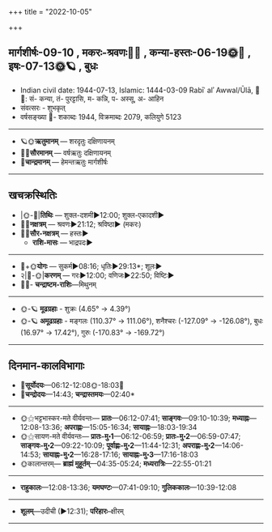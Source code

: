 +++
title = "2022-10-05"

+++
## मार्गशीर्षः-09-10  ,  मकरः-श्रवणः🌛🌌  ,  कन्या-हस्तः-06-19🌞🌌  ,  इषः-07-13🌞🪐  ,  बुधः
- Indian civil date: 1944-07-13, Islamic: 1444-03-09 Rabīʿ alʾ Awwal/Ūlā, 🌌🌞: सं- कन्या, तं- पुरट्टासि, म- कन्नि, प- अस्सू, अ- आहिन
- संवत्सरः - शुभकृत्
- वर्षसङ्ख्या 🌛- शकाब्दः 1944, विक्रमाब्दः 2079, कलियुगे 5123
___________________
- 🪐🌞**ऋतुमानम्** — शरदृतुः दक्षिणायनम्
- 🌌🌞**सौरमानम्** — वर्षऋतुः दक्षिणायनम्
- 🌛**चान्द्रमानम्** — हेमन्तऋतुः मार्गशीर्षः
___________________


## खचक्रस्थितिः
- |🌞-🌛|**तिथिः** — शुक्ल-दशमी►12:00; शुक्ल-एकादशी►  
- 🌌🌛**नक्षत्रम्** — श्रवणः►21:12; श्रविष्ठा► (मकरः)  
- 🌌🌞**सौर-नक्षत्रम्** — हस्तः►  
  - **राशि-मासः** — भाद्रपदः► 
___________________
- 🌛+🌞**योगः** — सुकर्म►08:16; धृतिः►29:13*; शूलः►  
- २|🌛-🌞|**करणम्** — गरः►12:00; वणिजः►22:50; विष्टिः►  
- 🌌🌛- **चन्द्राष्टम-राशिः**—मिथुनम्  
___________________
- 🌞-🪐 **मूढग्रहाः** - शुक्रः (4.65° → 4.39°)
- 🌞-🪐 **अमूढग्रहाः** - मङ्गलः (110.37° → 111.06°), शनैश्चरः (-127.09° → -126.08°), बुधः (16.97° → 17.42°), गुरुः (-170.83° → -169.72°)
___________________


## दिनमान-कालविभागाः
- 🌅**सूर्योदयः**—06:12-12:08🌞️-18:03🌇  
- 🌛**चन्द्रोदयः**—14:43; **चन्द्रास्तमयः**—02:40*  
___________________
- 🌞⚝भट्टभास्कर-मते वीर्यवन्तः— **प्रातः**—06:12-07:41; **साङ्गवः**—09:10-10:39; **मध्याह्नः**—12:08-13:36; **अपराह्णः**—15:05-16:34; **सायाह्नः**—18:03-19:34  
- 🌞⚝सायण-मते वीर्यवन्तः— **प्रातः-मु॰1**—06:12-06:59; **प्रातः-मु॰2**—06:59-07:47; **साङ्गवः-मु॰2**—09:22-10:09; **पूर्वाह्णः-मु॰2**—11:44-12:31; **अपराह्णः-मु॰2**—14:06-14:53; **सायाह्नः-मु॰2**—16:28-17:16; **सायाह्नः-मु॰3**—17:16-18:03  
- 🌞कालान्तरम्— **ब्राह्मं मुहूर्तम्**—04:35-05:24; **मध्यरात्रिः**—22:55-01:21  
___________________
- **राहुकालः**—12:08-13:36; **यमघण्टः**—07:41-09:10; **गुलिककालः**—10:39-12:08  
___________________
- **शूलम्**—उदीची (►12:31); **परिहारः**–क्षीरम्  
___________________
